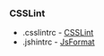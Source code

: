 

### CSSLint
* .csslintrc - [CSSLint](https://github.com/CSSLint/csslint)
* .jshintrc - [JsFormat](https://github.com/jdc0589/JsFormat)
